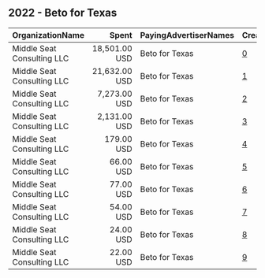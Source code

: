 ## 2022 - Beto for Texas 
|OrganizationName|Spent|PayingAdvertiserNames|CreativeUrls|Impressions|Genders|AgeBrackets|CountryCodes|BillingAddresses|CandidateBallotInformation|
|:---|---:|:---|:---|---:|:---|:---|:---|:---|:---|
|Middle Seat Consulting  LLC|18,501.00 USD|Beto for Texas|[0](https://www.snap.com/political-ads/asset/0e2ff649af2da629a9ab4ecef073195e7d485bd4cd1b635cb7648abd45a81901?mediaType=mp4)|769,444||18+|united states|"Po Box 21600,Washington,20009,US"|Beto for Texas|
|Middle Seat Consulting  LLC|21,632.00 USD|Beto for Texas|[1](https://www.snap.com/political-ads/asset/590e8f5468b0e05d3f30aff10a204520951701e71e4d54e77cbb026929b1e034?mediaType=mp4)|571,542||18+|united states|"Po Box 21600,Washington,20009,US"|Beto for Texas|
|Middle Seat Consulting  LLC|7,273.00 USD|Beto for Texas|[2](https://www.snap.com/political-ads/asset/9666048f0cde993e50ee4495cc9af90e9a8c9d518c7c32df0141d4ed8979b788?mediaType=mp4)|310,537||18+|united states|"Po Box 21600,Washington,20009,US"|Beto for Texas|
|Middle Seat Consulting  LLC|2,131.00 USD|Beto for Texas|[3](https://www.snap.com/political-ads/asset/184ee9d63cd96603acf4dc54da38f1828036b873233f4caed5348a56166cb299?mediaType=mp4)|76,973||18+|united states|"Po Box 21600,Washington,20009,US"|Beto for Texas|
|Middle Seat Consulting  LLC|179.00 USD|Beto for Texas|[4](https://www.snap.com/political-ads/asset/9e60cd8b821b62fed4770738fcb69ce12fb62dc2f1d142c2c1ba352fceadcbaa?mediaType=mp4)|27,585||18+|united states|"Po Box 21600,Washington,20009,US"|Beto for Texas|
|Middle Seat Consulting  LLC|66.00 USD|Beto for Texas|[5](https://www.snap.com/political-ads/asset/9596c0a587d71346bd4b59ce78503ab3241b60a688a4a6666900e4e3f9a24c57?mediaType=mp4)|14,652||18+|united states|"Po Box 21600,Washington,20009,US"|Beto for Texas|
|Middle Seat Consulting  LLC|77.00 USD|Beto for Texas|[6](https://www.snap.com/political-ads/asset/9e60cd8b821b62fed4770738fcb69ce12fb62dc2f1d142c2c1ba352fceadcbaa?mediaType=mp4)|11,286||18+|united states|"Po Box 21600,Washington,20009,US"|Beto for Texas|
|Middle Seat Consulting  LLC|54.00 USD|Beto for Texas|[7](https://www.snap.com/political-ads/asset/9e60cd8b821b62fed4770738fcb69ce12fb62dc2f1d142c2c1ba352fceadcbaa?mediaType=mp4)|10,921||18+|united states|"Po Box 21600,Washington,20009,US"|Beto for Texas|
|Middle Seat Consulting  LLC|24.00 USD|Beto for Texas|[8](https://www.snap.com/political-ads/asset/9596c0a587d71346bd4b59ce78503ab3241b60a688a4a6666900e4e3f9a24c57?mediaType=mp4)|4,410||18+|united states|"Po Box 21600,Washington,20009,US"|Beto for Texas|
|Middle Seat Consulting  LLC|22.00 USD|Beto for Texas|[9](https://www.snap.com/political-ads/asset/9596c0a587d71346bd4b59ce78503ab3241b60a688a4a6666900e4e3f9a24c57?mediaType=mp4)|4,398||18+|united states|"Po Box 21600,Washington,20009,US"|Beto for Texas|
